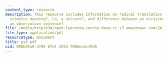 ```yaml
---
content_type: resource
description: This resource includes information on radical translation, ?affirmative
  stimulus meaning?, Lo, a unicorn?, and difference between an occasion sentence and
  an observation sentence?
file: /media/https%3A/open-learning-course-data-rc.s3.amazonaws.com/24-251-introduction-to-philosophy-of-language-spring-2006/000b25a04f0567e120147006ecbc19d5_ps8.pdf
file_type: application/pdf
resourcetype: Document
title: ps8.pdf
uid: 000b25a0-4f05-67e1-2014-7006ecbc19d5
---
```

